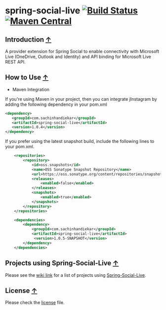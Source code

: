 # spring-social-live [![Build Status](https://travis-ci.org/sachin-handiekar/spring-social-live.svg)](https://travis-ci.org/sachin-handiekar/spring-social-live) [![Maven Central](https://img.shields.io/maven-central/v/com.sachinhandiekar/spring-social-live.svg)](https://img.shields.io/maven-central/v/com.sachinhandiekar/spring-social-live.svg) 

## <a name="introduction">Introduction</a> [&#8593;](#toc)

A provider extension for Spring Social to enable connectivity with Microsoft Live (OneDrive, Outlook and Identity)  and API binding for Microsoft Live REST API.

## <a name="how-to-use">How to Use</a> [&#8593;](#toc)

* Maven Integration

If you're using Maven in your project, then you can integrate jInstagram by adding the following dependency in your pom.xml
	
```xml
<dependency>
   <groupId>com.sachinhandiekar</groupId>
   <artifactId>spring-social-live</artifactId>
   <version>1.0.4</version>
</dependency>
```

If you prefer using the latest snapshot build, include the following lines to your pom.xml.
	
```xml
    <repositories>
        <repository>
            <id>oss.snapshots</id>
            <name>OSS Sonatype Snapshot Repository</name>
            <url>https://oss.sonatype.org/content/repositories/snapshots/</url>
            <releases>
                <enabled>false</enabled>
            </releases>
            <snapshots>
                <enabled>true</enabled>
            </snapshots>
        </repository>
    </repositories>

    <dependencies>
        <dependency>
            <groupId>com.sachinhandiekar</groupId>
            <artifactId>spring-social-live</artifactId>
             <version>1.0.5-SNAPSHOT</version>
        </dependency>
    </dependencies>
```
        

## <a name="projects-using-spring-social-live">Projects using Spring-Social-Live</a> [&#8593;](#toc)

Please see the [wiki link](https://github.com/sachin-handiekar/spring-social-live/wiki/Projects-using-Spring-Social-Live) for a list of projects using [Spring-Social-Live](https://github.com/sachin-handiekar/spring-social-live).

## <a name="license">License</a> [&#8593;](#toc)

Please check the [license](https://github.com/sachin-handiekar/spring-social-live/blob/master/LICENSE) file.

